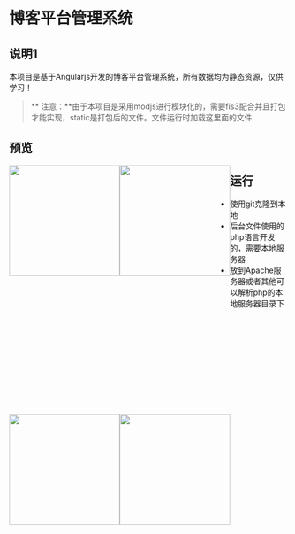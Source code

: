 # 博客平台管理系统
## 说明1
本项目是基于Angularjs开发的博客平台管理系统，所有数据均为静态资源，仅供学习！  
>** 注意：**由于本项目是采用modjs进行模块化的，需要fis3配合并且打包才能实现，static是打包后的文件。文件运行时加载这里面的文件
## 预览
<div style="height:450px;float:left;"><img src="http://i.imgur.com/LFr5VPk.png" style="width:200px; " /></div>
<div style="height:450px;float:left;"><img src="http://i.imgur.com/cU9isRT.png"  style="width:200px;" /></div>
<div style="height:450px;float:left;"><img src="http://i.imgur.com/JNrUF6E.png!"  style="width:200px;" /></div>
<div style="height:450px;float:left;"><img src="http://i.imgur.com/75a1O53.png!"  style="width:200px;" /></div>


## 运行 ##


- 使用git克隆到本地  
- 后台文件使用的php语言开发的，需要本地服务器
- 放到Apache服务器或者其他可以解析php的本地服务器目录下
